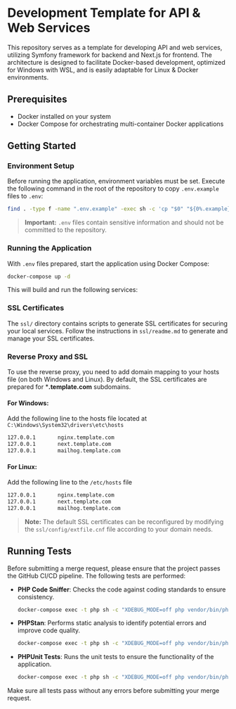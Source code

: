 # Development Template for API & Web Services

This repository serves as a template for developing API and web services, utilizing Symfony framework for backend and Next.js for frontend. The architecture is designed to facilitate Docker-based development, optimized for Windows with WSL, and is easily adaptable for Linux & Docker environments.

## Prerequisites

- Docker installed on your system
- Docker Compose for orchestrating multi-container Docker applications

## Getting Started

### Environment Setup

Before running the application, environment variables must be set. Execute the following command in the root of the repository to copy `.env.example` files to `.env`:

```bash
find . -type f -name ".env.example" -exec sh -c 'cp "$0" "${0%.example}"' {} \;
```
> **Important:** `.env` files contain sensitive information and should not be committed to the repository.

### Running the Application
With `.env` files prepared, start the application using Docker Compose:

```bash
docker-compose up -d
```
This will build and run the following services:

### SSL Certificates
The `ssl/` directory contains scripts to generate SSL certificates for securing your local services. Follow the instructions in `ssl/readme.md` to generate and manage your SSL certificates.

### Reverse Proxy and SSL
To use the reverse proxy, you need to add domain mapping to your hosts file (on both Windows and Linux). By default, the SSL certificates are prepared for ***.template.com** subdomains.

#### For Windows:
Add the following line to the hosts file located at `C:\Windows\System32\drivers\etc\hosts`
```bash
127.0.0.1       nginx.template.com
127.0.0.1       next.template.com
127.0.0.1       mailhog.template.com
```
#### For Linux:
Add the following line to the `/etc/hosts` file
```bash
127.0.0.1       nginx.template.com
127.0.0.1       next.template.com
127.0.0.1       mailhog.template.com
```
> **Note:** The default SSL certificates can be reconfigured by modifying the `ssl/config/extfile.cnf` file according to your domain needs.

## Running Tests

Before submitting a merge request, please ensure that the project passes the GitHub CI/CD pipeline. The following tests
are performed:

- **PHP Code Sniffer**: Checks the code against coding standards to ensure consistency.

   ``` bash
   docker-compose exec -t php sh -c "XDEBUG_MODE=off php vendor/bin/phpcs"
   ```
- **PHPStan**: Performs static analysis to identify potential errors and improve code quality.

   ``` bash
   docker-compose exec -t php sh -c "XDEBUG_MODE=off php vendor/bin/phpstan analyse"
   ```
- **PHPUnit Tests**: Runs the unit tests to ensure the functionality of the application.

   ``` bash
   docker-compose exec -t php sh -c "XDEBUG_MODE=off php vendor/bin/phpunit"
   ```

Make sure all tests pass without any errors before submitting your merge request.
